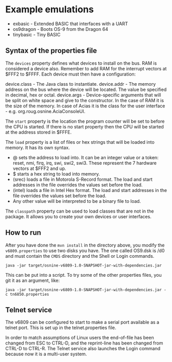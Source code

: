 # Example emulations

* exbasic - Extended BASIC that interfaces with a UART
* os9dragon - Boots OS-9 from the Dragon 64
* tinybasic - Tiny BASIC

## Syntax of the properties file

The `devices` property defines what devices to install on the bus.  RAM is considered a device also. Remember to add RAM for the interrupt vectors at $FFF2 to $FFFF. Each device must then have a configuration:

device.class - The Java class to instantiate.
device.addr - The memory address on the bus where the device will be located. The value be specified in decimal, hex or octal.
device.args - Device-specific arguments that will be split on white space and give to the constructor. In the case of RAM it is the size of the memory. In case of Acias it is the class for the user interface - e.g. org.roug.osnine.AciaConsoleUI.

The `start` property is the location the program counter will be set to before the CPU is started. If there is no start property then the CPU will be started at the address stored in $FFFE.

The `load` property is a list of files or hex strings that will be loaded into memory. It has its own syntax.
- @ sets the address to load into. It can be an integer value or a token: reset, nmi, firq, irq, swi, swi2, swi3. These represent the 7 hardware vectors at $FFF2 and up.
- $ starts a hex string to load into memory.
- (srec) loads a file in Motorola S-Record format. The load and start addresses in the file overrides the values set before the load.
- (intel) loads a file in Intel Hex format. The load and start addresses in the file overrides the values set before the load.
- Any other value will be interpreted to be a binary file to load.

The `classpath` property can be used to load classes that are not in the package. It allows you to create your own devices or user interfaces.

## How to run

After you have done the `mvn install` in the directory above, you modify the `v6809.properties` to use two disks you have. The one called OS9.dsk is /d0 and must contain the `CMDS` directory and the Shell or Login commands.

    java -jar target/osnine-v6809-1.0-SNAPSHOT-jar-with-dependencies.jar

This can be put into a script. To try some of the other properties files, you git it as an argument, like:

    java -jar target/osnine-v6809-1.0-SNAPSHOT-jar-with-dependencies.jar -c tn6850.properties


Telnet service
--------------

The v6809 can be configured to start to make a serial port available as a telnet port. This is set up in the telnet.properties file.

In order to match assumptions of Linux users the end-of-file has been changed from ESC to CTRL-D,
and the reprint-line has been changed from CTRL-D to CTRL-R. The Telnet service also launches the Login command because now it is a multi-user system.

